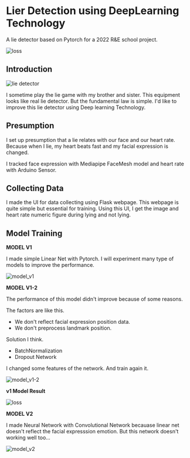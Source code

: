 # Lier Detection using DeepLearning Technology

A lie detector based on Pytorch for a 2022 R&E school project.

![loss](https://github.com/yoonhero/lierhero/blob/master/docs/all_model.png?raw=true)

## Introduction

![lie detector](https://img.fruugo.com/product/1/88/138417881_max.jpg)

I sometime play the lie game with my brother and sister. This equipment looks like real lie detector. But the fundamental law is simple. I'd like to improve this lie detector using Deep learning Technology.

## Presumption

I set up presumption that a lie relates with our face and our heart rate. Because when I lie, my heart beats fast and my facial expression is changed.

I tracked face expression with Mediapipe FaceMesh model and heart rate with Arduino Sensor.

## Collecting Data

I made the UI for data collecting using Flask webpage. This webpage is quite simple but essential for training. Using this UI, I get the image and heart rate numeric figure during lying and not lying.

## Model Training

<strong>MODEL V1</strong>

I made simple Linear Net with Pytorch. I will experiment many type of models to improve the performance.

![model_v1](https://github.com/yoonhero/lierhero/blob/master/docs/model_v1.png?raw=true)

<strong>MODEL V1-2</strong>

The performance of this model didn't improve because of some reasons.

The factors are like this.

-   We don't reflect facial expression position data.
-   We don't preprocess landmark position.

Solution I think.

-   BatchNormalization
-   Dropout Network

I changed some features of the network. And train again it.

![model_v1-2](https://github.com/yoonhero/lierhero/blob/master/docs/model_v1-2.png?raw=true)

<strong>v1 Model Result</strong>

![loss](https://github.com/yoonhero/lierhero/blob/master/docs/model-v1-result.png?raw=true)

<strong>MODEL V2</strong>

I made Neural Network with Convolutional Network becauase linear net doesn't reflect the facial expresssion emotion. But this network doesn't working well too...

![model_v2](https://github.com/yoonhero/lierhero/blob/master/docs/model_v2.png?raw=true)
